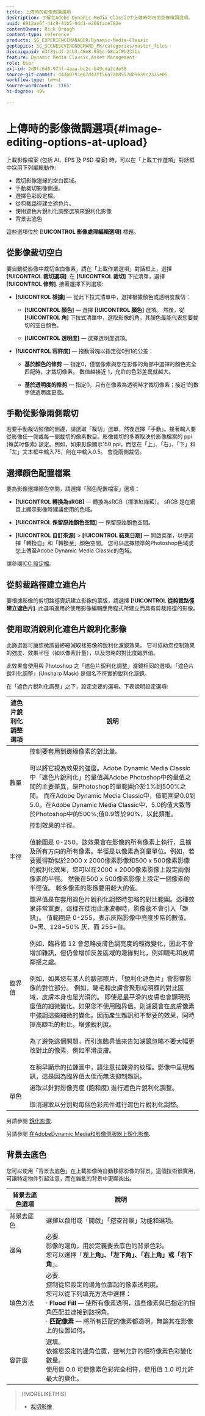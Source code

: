 ```yaml
---
title: 上傳時的影像微調選項
description: 了解在Adobe Dynamic Media Classic中上傳時可用的影像微調選項。
uuid: 0912ae6f-41c9-41b5-94d1-e266face782e
contentOwner: Rick Brough
content-type: reference
products: SG_EXPERIENCEMANAGER/Dynamic-Media-Classic
geptopics: SG_SCENESEVENONDEMAND_PK/categories/master_files
discoiquuid: d3f21cdf-2cb3-46e8-955a-b8daf0b233bc
feature: Dynamic Media Classic,Asset Management
role: User
exl-id: 2d9fc6d8-973f-4aaa-bc2c-b49cda2cde58
source-git-commit: d43b0791e67d43ff56a7ab85570b9639c2375e05
workflow-type: tm+mt
source-wordcount: '1165'
ht-degree: 49%

---
```


# 上傳時的影像微調選項{#image-editing-options-at-upload}

上載影像檔案 (包括 AI、EPS 及 PSD 檔案) 時，可以在「上載工作選項」對話框中採用下列編輯動作:

* 裁切影像邊緣的空白區域。
* 手動裁切影像側邊。
* 選擇色彩設定檔。
* 從剪裁路徑建立遮色片。
* 使用遮色片銳利化調整選項來銳利化影像
* 背景去底色

這些選項位於 **[!UICONTROL 影像處理編輯選項]** 標題。

## 從影像裁切空白

要自動從影像中裁切空白像素，請在「上載作業選項」對話框上，選擇 **[!UICONTROL 裁切選項]**. 在 **[!UICONTROL 裁切]** 下拉清單，選擇 **[!UICONTROL 修剪]**. 接著選擇下列選項:

* **[!UICONTROL 根據]**  — 從此下拉式清單中，選擇根據顏色或透明度裁切：

   * **[!UICONTROL 顏色]**  — 選擇 **[!UICONTROL 顏色]** 選項。 然後，從 **[!UICONTROL 角]** 下拉式清單中，選取影像的角，其顏色最能代表您要裁切的空白顏色。

   * **[!UICONTROL 透明度]**  — 選擇透明度選項。

* **[!UICONTROL 容許度]**  — 拖動滑塊以指定從0到1的公差：

   * **基於顏色的修剪**  — 指定0，僅當像素與您在影像的角部中選擇的顏色完全匹配時，才裁切像素。 數值越接近 1，允許的色彩差異就越大。

   * **基於透明度的修剪**  — 指定0，只有在像素為透明時才裁切像素；接近1的數字使透明度更高。

## 手動從影像兩側裁切

若要手動裁切影像的側邊，請選取「裁切」選單，然後選擇「手動」。接著輸入要從影像任一側或每一側裁切的像素數目。影像裁切的多寡取決於影像檔案的 ppi (每英吋像素) 設定。例如，如果影像顯示150 ppi，而您在「上」、「右」、「下」和「左」文本框中輸入75，則在中輸入0.5。 會從兩側裁切。

## 選擇顏色配置檔案

要為影像選擇顏色空間，請選擇「顏色配置檔案」選項：

* **[!UICONTROL 轉換為sRGB]**  — 轉換為sRGB（標準紅綠藍）。 sRGB 是在網頁上顯示影像時建議使用的色域。

* **[!UICONTROL 保留原始顏色空間]**  — 保留原始顏色空間。

* **[!UICONTROL 自訂來源]** > **[!UICONTROL 結束日期]**  — 開啟菜單，以便選擇「轉換自」和「轉換至」顏色空間。 您可以選擇標準的Photoshop色域或您上傳至Adobe Dynamic Media Classic的色域。

請參閱[ICC 設定檔](icc-profiles.md#icc_profiles)。

## 從剪裁路徑建立遮色片

要根據影像的剪切路徑資訊建立影像的蒙版，請選擇 **[!UICONTROL 從剪裁路徑建立遮色片]**. 此選項適用於使用影像編輯應用程式所建立而具有剪裁路徑的影像。

## 使用取消銳利化遮色片銳利化影像

此篩選器可讓您微調最終縮減取樣影像的銳利化濾鏡效果。 它可協助您控制效果的強度、效果半徑（如以像素計量），以及忽略的對比度臨界值。

此效果會使用與 Photoshop 之「遮色片銳利化調整」濾鏡相同的選項。「遮色片銳利化調整」(Unsharp Mask) 是個名不符實的銳利化濾鏡。

在「遮色片銳利化調整」之下，設定您要的選項。下表說明設定選項: 

| 遮色片銳利化調整選項 | 說明 |
| --- | --- |
| 數量 | 控制要套用到邊緣像素的對比量。<br><br>可以將它視為效果的強度。Adobe Dynamic Media Classic中「遮色片銳利化」的量值與Adobe Photoshop中的量值之間的主要差異，是Photoshop的量範圍介於1%到500%之間。 而在Adobe Dynamic Media Classic中，值範圍是0.0到5.0。在Adobe Dynamic Media Classic中，5.0的值大致等於Photoshop中的500%;值0.9等於90%，以此類推。 |
| 半徑 | 控制效果的半徑。<br><br>值範圍是 0-250。該效果會在影像的所有像素上執行，且擴及所有方向的所有像素。半徑是以像素為測量單位。例如，若要獲得類似於2000 x 2000像素影像和500 x 500像素影像的銳利化效果，您可以在2000 x 2000像素影像上設定兩個像素的半徑。 然後在500 x 500像素影像上設定一個像素的半徑值。 較多像素的影像要用較大的值。 |
| 臨界值 | 臨界值是在套用遮色片銳利化調整時忽略的對比範圍。這種效果非常重要，這樣在使用此濾波器時，影像就不會引入「雜訊」。 值範圍是 0-255，表示灰階影像中亮度步階的數值。0=黑、128=50% 灰，而 255=白。<br><br>例如，臨界值 12 會忽略皮膚色調亮度的輕微變化，因此不會增加雜訊，但仍會增加反差區域的邊緣對比，例如睫毛和皮膚鄰接之處。<br><br>例如，如果您有某人的臉部照片，「銳利化遮色片」會影響影像的對位部分。 例如，睫毛和皮膚會聚形成明顯的對比區域，皮膚本身也是光滑的。 即使是最平滑的皮膚也會顯現亮度值的細微變化。如果您不使用臨界值，則濾鏡會在皮膚像素中強調這些細微的變化。因而產生雜訊和不想要的效果，同時提高睫毛的對比，增強銳利度。<br><br>為了避免這個問題，而引進臨界值來告知濾鏡忽略不要大幅更改對比的像素，例如平滑皮膚。<br><br>在稍早顯示的拉鍊圖中，請注意拉鍊旁的紋理。影像中呈現雜訊，這是因為臨界值太低而無法抑制雜訊。 |
| 單色 | 選取以針對影像亮度 (飽和度) 進行遮色片銳利化調整。<br><br>取消選取以分別對每個色彩元件進行遮色片銳利化調整。 |

另請參閱 [銳化影像](sharpening-image.md#sharpening_an_image).

另請參閱 [在AdobeDynamic Media和影像伺服器上銳化影像](/help/assets/s7_sharpening_images.pdf).

## 背景去底色

您可以使用「背景去底色」在上載影像時自動移除影像的背景。這個技術很實用，可讓特定物件引起注意，而在雜亂的背景中更顯突出。

| 背景去底色選項 | 說明 |
| --- | --- |
| 背景去底色 | 選擇以啟用或「開啟」「挖空背景」功能和選項。 |
| 邊角 | 必要.<br>影像的邊角，用於定義要去底色的背景色彩。<br>您可以選擇「<b>左上角」、「左下角」、「右上角」或「右下角</b>」。 |
| 填色方法 | 必要. <br>控制從您設定的邊角位置起的像素透明度。<br>您可以從下列填充方法中選擇：<br>· <b>Flood Fill</b>  — 使所有像素透明，這些像素與已指定的拐角匹配並連接到該拐角。<br>· <b>匹配像素</b>  — 將所有匹配的像素都透明，無論其在影像上的位置如何。 |
| 容許度 | 選填。<br>依據您設定的邊角位置，控制允許的相符像素色彩變化數量。<br>使用值 0.0 可使像素色彩完全相符，使用值 1.0 可允許最大的變化。 |

>[!MORELIKETHIS]
>
>* [裁切影像](cropping-image.md#cropping_an_image)

